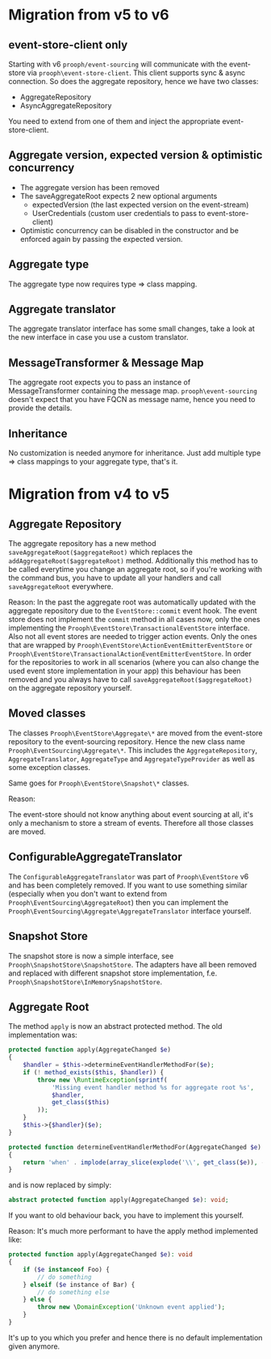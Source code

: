 # Migration from v5 to v6

## event-store-client only

Starting with v6 `prooph/event-sourcing` will communicate with the event-store via
`prooph\event-store-client`. This client supports sync & async connection.
So does the aggregate repository, hence we have two classes:

- AggregateRepository
- AsyncAggregateRepository

You need to extend from one of them and inject the appropriate event-store-client.

## Aggregate version, expected version & optimistic concurrency

- The aggregate version has been removed
- The saveAggregateRoot expects 2 new optional arguments
    - expectedVersion (the last expected version on the event-stream)
    - UserCredentials (custom user credentials to pass to event-store-client)
- Optimistic concurrency can be disabled in the constructor and be enforced again by passing the expected version.

## Aggregate type

The aggregate type now requires type => class mapping.

## Aggregate translator

The aggregate translator interface has some small changes, take a look at the new interface
in case you use a custom translator.

## MessageTransformer & Message Map

The aggregate root expects you to pass an instance of MessageTransformer containing the message map.
`prooph\event-sourcing` doesn't expect that you have FQCN as message name, hence you need to provide the details.

## Inheritance

No customization is needed anymore for inheritance.
Just add multiple type => class mappings to your aggregate type, that's it.   

# Migration from v4 to v5

## Aggregate Repository

The aggregate repository has a new method `saveAggregateRoot($aggregateRoot)` which replaces the
`addAggregateRoot($aggregateRoot)` method. Additionally this method has to be called everytime you change an aggregate
root, so if you're working with the command bus, you have to update all your handlers and call `saveAggregateRoot` everywhere.

Reason: In the past the aggregate root was automatically updated with the aggregate repository due to the
`EventStore::commit` event hook. The event store does not implement the `commit` method in all cases now, only the ones
implementing the `Prooph\EventStore\TransactionalEventStore` interface. Also not all event stores are needed to trigger
action events. Only the ones that are wrapped by `Prooph\EventStore\ActionEventEmitterEventStore` or `Prooph\EventStore\TransactionalActionEventEmitterEventStore`.
In order for the repositories to work in all scenarios (where you can also change the used event store implementation in your app)
this behaviour has been removed and you always have to call `saveAggregateRoot($aggregateRoot)` on the aggregate repository yourself.

## Moved classes

The classes `Prooph\EventStore\Aggregate\*` are moved from the event-store repository to the event-sourcing repository.
Hence the new class name `Prooph\EventSourcing\Aggregate\*`. This includes the `AggregateRepository`, `AggregateTranslator`,
`AggregateType` and `AggregateTypeProvider` as well as some exception classes.

Same goes for `Prooph\EventStore\Snapshot\*` classes.

Reason:

The event-store should not know anything about event sourcing at all, it's only a mechanism to store a stream of events.
Therefore all those classes are moved.

## ConfigurableAggregateTranslator

The `ConfigurableAggregateTranslator` was part of `Prooph\EventStore` v6 and has been completely removed.
If you want to use something similar (especially when you don't want to extend from `Prooph\EventSourcing\AggregateRoot`)
then you can implement the `Prooph\EventSourcing\Aggregate\AggregateTranslator` interface yourself.

## Snapshot Store

The snapshot store is now a simple interface, see `Prooph\SnapshotStore\SnapshotStore`. The adapters have all been removed
and replaced with different snapshot store implementation, f.e. `Prooph\SnapshotStore\InMemorySnapshotStore`.
  
## Aggregate Root

The method `apply` is now an abstract protected method. The old implementation was:

```php
protected function apply(AggregateChanged $e)
{
    $handler = $this->determineEventHandlerMethodFor($e);
    if (! method_exists($this, $handler)) {
        throw new \RuntimeException(sprintf(
            'Missing event handler method %s for aggregate root %s',
            $handler,
            get_class($this)
        ));
    }
    $this->{$handler}($e);
}

protected function determineEventHandlerMethodFor(AggregateChanged $e)
{
    return 'when' . implode(array_slice(explode('\\', get_class($e)), -1));
}
```

and is now replaced by simply:

```php
abstract protected function apply(AggregateChanged $e): void;
```

If you want to old behaviour back, you have to implement this yourself.

Reason: It's much more performant to have the apply method implemented like:

```php
protected function apply(AggregateChanged $e): void
{
    if ($e instanceof Foo) {
        // do something
    } elseif ($e instance of Bar) {
        // do something else
    } else {
        throw new \DomainException('Unknown event applied');
    }
}

```

It's up to you which you prefer and hence there is no default implementation given anymore.
